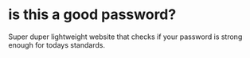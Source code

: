 # is this a good password?
 Super duper lightweight website that checks if your password is strong enough for todays standards.
